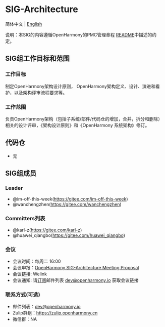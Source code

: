 # SIG-Architecture
简体中文 | [English](./sig-architecture.md)

说明：本SIG的内容遵循OpenHarmony的PMC管理章程 [README](/zh/pmc.md)中描述的约定。

## SIG组工作目标和范围

### 工作目标
制定OpenHarmony架构设计原则， OpenHarmony架构定义、设计、演进和看护，以及架构评审流程要求等。

### 工作范围
负责OpenHarmony架构（包括子系统/部件/代码仓的增加，合并，拆分和删除）相关的设计评审，《架构设计原则》和《OpenHarmony 系统架构》修订。

## 代码仓
- 无

## SIG组成员

### Leader
- @im-off-this-week(https://gitee.com/im-off-this-week)
- @wanchengzhen(https://gitee.com/wanchengzhen)

### Committers列表
- @karl-z(https://gitee.com/karl-z)
- @huawei_qiangbo(https://gitee.com/huawei_qiangbo)

### 会议
 - 会议时间：每周二 16:00
 - 会议申报：[OpenHarmony SIG-Architecture Meeting Proposal](https://shimo.im/sheets/CqJChdHgcXywT9Gt/MODOC)
 - 会议链接: Welink
 - 会议通知: 请[订阅](https://lists.openatom.io/postorius/lists/dev.openharmony.io)邮件列表 dev@openharmony.io 获取会议链接

### 联系方式(可选)

- 邮件列表：dev@openharmony.io
- Zulip群组：https://zulip.openharmony.cn
- 微信群：NA
